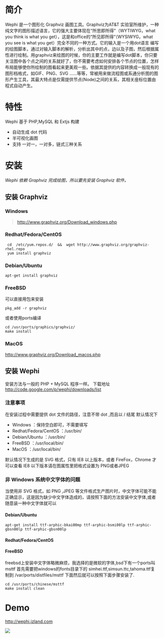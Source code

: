 # 简介 #

Wephi 是一个图形化 Graphviz 画图工具。Graphviz为AT&T 实验室所维护，一种纯文字的图形描述语言，它的强大主要体现在“所思即所得"（WYTIWYG，what you think is what you get），这是和office的“所见即所得“（WYSIWYG，what you see is what you get）完全不同的一种方式。它的输入是一个用dot语言 编写的绘图脚本，通过对输入脚本的解析，分析出其中的点，边以及子图，然后根据属性进行绘制。用graphviz来绘图的时候，你的主要工作就是编写dot脚本，你只要关注图中各个点之间的关系就好了，你不需要考虑如何安排各个节点的位置，怎样布局能够使你所绘制的图看起来更美观一些。依据其提供的内容转换成一般现有的图形档格式，如GIF、PNG、SVG ……等等，常被用来做流程图或系通分析图的图形产生工具，其最大特点是仅需提供节点(Node)之间的关系，其相关座标位置由程式自动产生。


# 特性 #

Wephi 基于 PHP,MySQL 和 Extjs 构建
  * 自动生成 dot 代码
  * 半可视化画图
  * 支持 一对一，一对多，链式三种关系

# 安装 #

_Wephi 依赖 Graphviz 完成绘图，所以要先安装 Graphviz 软件。_

## 安装 Graphviz ##
### Windows ###
> http://www.graphviz.org/Download_windows.php
### Redhat/Fedora/CentOS ###

```
 cd  /etc/yum.repos.d/  &&  wget http://www.graphviz.org/graphviz-rhel.repo
 yum install graphviz
```

### Debian/Ubuntu ###
```
apt-get install graphviz
```

### FreeBSD ###
可以直接用包来安装
```
pkg_add -r graphviz
```
或者使用ports编译
```
cd /usr/ports/graphics/graphviz/
make install
```

### MacOS ###
http://www.graphviz.org/Download_macos.php

## 安装 Wephi ##
安装方法与一般的 PHP + MySQL 程序一样。
下载地址 http://code.google.com/p/wephi/downloads/list

### 注意事项 ###
在安装过程中需要提供 dot 文件的路径，注意不带 dot ,而且以 / 结尾
默认情况下
  * Windows ：保持空白即可，不需要填写
  * Redhat/Fedora/CentOS ：/usr/bin/
  * Debian/Ubuntu ：/usr/bin/
  * FreeBSD ：/usr/local/bin/
  * MacOS ：/usr/local/bin/

默认情况下生成的是 SVG 格式，只有 IE8 以上版本，或者 FireFox，Chrome 才可以查看
IE8 以下版本请在图属性里把格式设置为 PNG或者JPEG

### 非 Windows 系统中文字体的问题 ###
当使用非 SVG 格式，如 PNG ,JPEG 等文件格式生产图片时，中文字体可能不能正确显示，这是因为缺少中文字体造成的，请按照下面的方法安装中文字体,或者随意装一种中文字体就可以
#### Debian/Ubuntu ####
```
apt-get install ttf-arphic-bkai00mp ttf-arphic-bsmi00lp ttf-arphic-gbsn00lp ttf-arphic-gbsn00lp
```
#### Redhat/Fedora/CentOS ####

#### FreeBSD ####
freebsd上安装中文字体略微麻烦，我选择的是微软的字体,bsd下有一个ports叫msttf
首先需要把windows的fonts目录下的 simhei.ttf,simsun.ttc,tahoma.ttf复制到
/var/ports/distfiles/msttf 下面然后就可以按照下面步骤安装了.
```
cd /usr/ports/chinese/msttf
make install clean
```
# Demo #
http://wephi.jzland.com

<a href='http://wephi.jzland.com'><img src='http://wephi.jzland.com/images/demo.jpg' /></a>